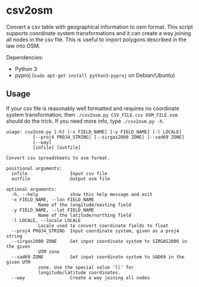 csv2osm
=======

Convert a csv table with geographical information to osm format.  This script supports coordinate system transformations and it can create a way joining all nodes in the csv file.  This is useful to import polygons described in the law into OSM.

Dependencies:

  - Python 3
  - pyproj (`sudo apt-get install python3-pyproj` on Debian/Ubuntu)

Usage
-----

If your csv file is reasonably well formatted and requires no coordinate system transformation, then `./csv2osm.py CSV_FILE.csv OSM_FILE.osm`  should do the trick.  If you need more info, type `./csv2osm.py -h`.

    usage: csv2osm.py [-h] [-x FIELD_NAME] [-y FIELD_NAME] [-l LOCALE]
		      [--proj4 PROJ4_STRING] [--sirgas2000 ZONE] [--sad69 ZONE]
		      [--way]
		      [infile] [outfile]

    Convert csv spreadsheets to osm format.

    positional arguments:
      infile                Input csv file
      outfile               Output osm file

    optional arguments:
      -h, --help            show this help message and exit
      -x FIELD_NAME, --lon FIELD_NAME
			    Name of the longitude/easting field
      -y FIELD_NAME, --lat FIELD_NAME
			    Name of the latitude/northing field
      -l LOCALE, --locale LOCALE
			    Locale used to convert coordinate fields to float
      --proj4 PROJ4_STRING  Input coordinate system, given as a proj4 string
      --sirgas2000 ZONE     Set input coordinate system to SIRGAS2000 in the given
			    UTM zone
      --sad69 ZONE          Set input coordinate system to SAD69 in the given UTM
			    zone. Use the special value 'll' for
			    longitude/latitude coordinates.
      --way                 Create a way joining all nodes


